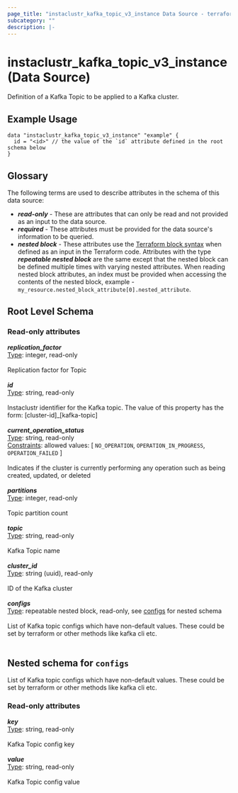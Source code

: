 ```yaml
---
page_title: "instaclustr_kafka_topic_v3_instance Data Source - terraform-provider-instaclustr"
subcategory: ""
description: |-
---
```


# instaclustr_kafka_topic_v3_instance (Data Source)
Definition of a Kafka Topic to be applied to a Kafka cluster.
## Example Usage
```
data "instaclustr_kafka_topic_v3_instance" "example" { 
  id = "<id>" // the value of the `id` attribute defined in the root schema below
}
```
## Glossary
The following terms are used to describe attributes in the schema of this data source:
- **_read-only_** - These are attributes that can only be read and not provided as an input to the data source.
- **_required_** - These attributes must be provided for the data source's information to be queried.
- **_nested block_** - These attributes use the [Terraform block syntax](https://www.terraform.io/language/attr-as-blocks) when defined as an input in the Terraform code. Attributes with the type **_repeatable nested block_** are the same except that the nested block can be defined multiple times with varying nested attributes. When reading nested block attributes, an index must be provided when accessing the contents of the nested block, example - `my_resource.nested_block_attribute[0].nested_attribute`.
## Root Level Schema
### Read-only attributes
*___replication_factor___*<br>
<ins>Type</ins>: integer, read-only<br>
<br>Replication factor for Topic<br><br>
*___id___*<br>
<ins>Type</ins>: string, read-only<br>
<br>Instaclustr identifier for the Kafka topic. The value of this property has the form: [cluster-id]_[kafka-topic]<br><br>
*___current_operation_status___*<br>
<ins>Type</ins>: string, read-only<br>
<ins>Constraints</ins>: allowed values: [ `NO_OPERATION`, `OPERATION_IN_PROGRESS`, `OPERATION_FAILED` ]<br><br>Indicates if the cluster is currently performing any operation such as being created, updated, or deleted<br><br>
*___partitions___*<br>
<ins>Type</ins>: integer, read-only<br>
<br>Topic partition count<br><br>
*___topic___*<br>
<ins>Type</ins>: string, read-only<br>
<br>Kafka Topic name<br><br>
*___cluster_id___*<br>
<ins>Type</ins>: string (uuid), read-only<br>
<br>ID of the Kafka cluster<br><br>
*___configs___*<br>
<ins>Type</ins>: repeatable nested block, read-only, see [configs](#nested--configs) for nested schema<br>
<br>List of Kafka topic configs which have non-default values. These could be set by terraform or other methods like kafka cli etc.<br><br>
<a id="nested--configs"></a>
## Nested schema for `configs`
List of Kafka topic configs which have non-default values. These could be set by terraform or other methods like kafka cli etc.<br>
### Read-only attributes
*___key___*<br>
<ins>Type</ins>: string, read-only<br>
<br>Kafka Topic config key<br><br>
*___value___*<br>
<ins>Type</ins>: string, read-only<br>
<br>Kafka Topic config value<br><br>
